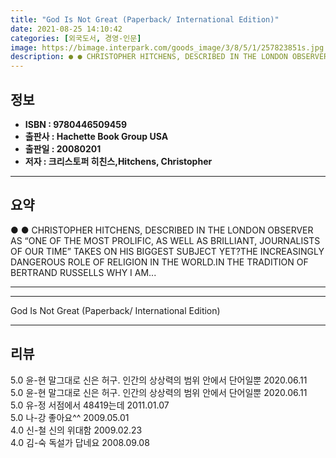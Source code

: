 ```yaml
---
title: "God Is Not Great (Paperback/ International Edition)"
date: 2021-08-25 14:10:42
categories: [외국도서, 경영-인문]
image: https://bimage.interpark.com/goods_image/3/8/5/1/257823851s.jpg
description: ● ● CHRISTOPHER HITCHENS, DESCRIBED IN THE LONDON OBSERVER AS “ONE OF THE MOST PROLIFIC, AS WELL AS BRILLIANT, JOURNALISTS OF OUR TIME” TAKES ON HIS BIGGEST S
---
```


## **정보**

- **ISBN : 9780446509459**
- **출판사 : Hachette Book Group USA**
- **출판일 : 20080201**
- **저자 : 크리스토퍼 히친스,Hitchens, Christopher**

------



## **요약**

●  ●  CHRISTOPHER HITCHENS, DESCRIBED IN THE LONDON OBSERVER AS “ONE OF THE MOST PROLIFIC, AS WELL AS BRILLIANT, JOURNALISTS OF OUR TIME” TAKES ON HIS BIGGEST SUBJECT YET?THE INCREASINGLY DANGEROUS ROLE OF RELIGION IN THE WORLD.IN THE TRADITION OF BERTRAND RUSSELLS WHY I AM... 

------



------


God Is Not Great (Paperback/ International Edition) 

------


## **리뷰** 

5.0 윤-현 말그대로 신은 허구. 
인간의 상상력의 범위 안에서 단어일뿐 2020.06.11 <br/>5.0 윤-현 말그대로 신은 허구. 
인간의 상상력의 범위 안에서 단어일뿐 2020.06.11 <br/>5.0 유-정 서점에서 48419는데 2011.01.07 <br/>5.0 나-강 좋아요^^ 2009.05.01 <br/>4.0 신-철 신의 위대함 2009.02.23 <br/>4.0 김-숙 독설가 답네요 2008.09.08 <br/>